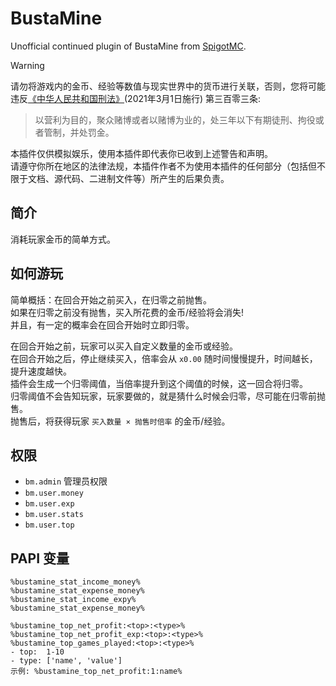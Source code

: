 # BustaMine

Unofficial continued plugin of BustaMine from [SpigotMC](https://www.spigotmc.org/resources/66139).

> [!WARNING]
>
> 请勿将游戏内的金币、经验等数值与现实世界中的货币进行关联，否则，您将可能违反[《中华人民共和国刑法》](https://flk.npc.gov.cn/detail2.html?ZmY4MDgxODE3OTZhNjM2YTAxNzk4MjJhMTk2NDBjOTI)(2021年3月1日施行) 第三百零三条:
> > 以营利为目的，聚众赌博或者以赌博为业的，处三年以下有期徒刑、拘役或者管制，并处罚金‌。
> 
> 本插件仅供模拟娱乐，使用本插件即代表你已收到上述警告和声明。  
> 请遵守你所在地区的法律法规，本插件作者不为使用本插件的任何部分（包括但不限于文档、源代码、二进制文件等）所产生的后果负责。

## 简介

消耗玩家金币的简单方式。

## 如何游玩

简单概括：在回合开始之前买入，在归零之前抛售。  
如果在归零之前没有抛售，买入所花费的金币/经验将会消失!  
并且，有一定的概率会在回合开始时立即归零。

在回合开始之前，玩家可以买入自定义数量的金币或经验。  
在回合开始之后，停止继续买入，倍率会从 `x0.00` 随时间慢慢提升，时间越长，提升速度越快。  
插件会生成一个归零阈值，当倍率提升到这个阈值的时候，这一回合将归零。  
归零阈值不会告知玩家，玩家要做的，就是猜什么时候会归零，尽可能在归零前抛售。  
抛售后，将获得玩家 `买入数量 × 抛售时倍率` 的金币/经验。

## 权限

- `bm.admin` 管理员权限
- `bm.user.money`
- `bm.user.exp`
- `bm.user.stats`
- `bm.user.top`

## PAPI 变量

```
%bustamine_stat_income_money%
%bustamine_stat_expense_money%
%bustamine_stat_income_expy%
%bustamine_stat_expense_money%

%bustamine_top_net_profit:<top>:<type>%
%bustamine_top_net_profit_exp:<top>:<type>%
%bustamine_top_games_played:<top>:<type>%
- top:  1-10
- type: ['name', 'value']
示例: %bustamine_top_net_profit:1:name%
```
